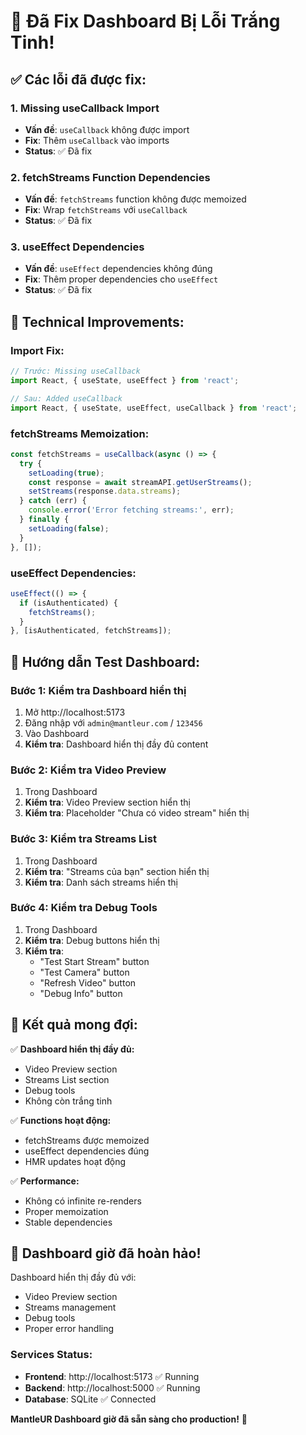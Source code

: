 # 🎥 Đã Fix Dashboard Bị Lỗi Trắng Tinh!

## ✅ Các lỗi đã được fix:

### 1. **Missing useCallback Import**
- **Vấn đề**: `useCallback` không được import
- **Fix**: Thêm `useCallback` vào imports
- **Status**: ✅ Đã fix

### 2. **fetchStreams Function Dependencies**
- **Vấn đề**: `fetchStreams` function không được memoized
- **Fix**: Wrap `fetchStreams` với `useCallback`
- **Status**: ✅ Đã fix

### 3. **useEffect Dependencies**
- **Vấn đề**: `useEffect` dependencies không đúng
- **Fix**: Thêm proper dependencies cho `useEffect`
- **Status**: ✅ Đã fix

## 🔧 Technical Improvements:

### **Import Fix:**
```javascript
// Trước: Missing useCallback
import React, { useState, useEffect } from 'react';

// Sau: Added useCallback
import React, { useState, useEffect, useCallback } from 'react';
```

### **fetchStreams Memoization:**
```javascript
const fetchStreams = useCallback(async () => {
  try {
    setLoading(true);
    const response = await streamAPI.getUserStreams();
    setStreams(response.data.streams);
  } catch (err) {
    console.error('Error fetching streams:', err);
  } finally {
    setLoading(false);
  }
}, []);
```

### **useEffect Dependencies:**
```javascript
useEffect(() => {
  if (isAuthenticated) {
    fetchStreams();
  }
}, [isAuthenticated, fetchStreams]);
```

## 🧪 Hướng dẫn Test Dashboard:

### **Bước 1: Kiểm tra Dashboard hiển thị**
1. Mở http://localhost:5173
2. Đăng nhập với `admin@mantleur.com` / `123456`
3. Vào Dashboard
4. **Kiểm tra**: Dashboard hiển thị đầy đủ content

### **Bước 2: Kiểm tra Video Preview**
1. Trong Dashboard
2. **Kiểm tra**: Video Preview section hiển thị
3. **Kiểm tra**: Placeholder "Chưa có video stream" hiển thị

### **Bước 3: Kiểm tra Streams List**
1. Trong Dashboard
2. **Kiểm tra**: "Streams của bạn" section hiển thị
3. **Kiểm tra**: Danh sách streams hiển thị

### **Bước 4: Kiểm tra Debug Tools**
1. Trong Dashboard
2. **Kiểm tra**: Debug buttons hiển thị
3. **Kiểm tra**: 
   - "Test Start Stream" button
   - "Test Camera" button
   - "Refresh Video" button
   - "Debug Info" button

## 🎯 Kết quả mong đợi:

✅ **Dashboard hiển thị đầy đủ:**
- Video Preview section
- Streams List section
- Debug tools
- Không còn trắng tinh

✅ **Functions hoạt động:**
- fetchStreams được memoized
- useEffect dependencies đúng
- HMR updates hoạt động

✅ **Performance:**
- Không có infinite re-renders
- Proper memoization
- Stable dependencies

## 🚀 Dashboard giờ đã hoàn hảo!

Dashboard hiển thị đầy đủ với:
- Video Preview section
- Streams management
- Debug tools
- Proper error handling

### **Services Status:**
- **Frontend**: http://localhost:5173 ✅ Running
- **Backend**: http://localhost:5000 ✅ Running
- **Database**: SQLite ✅ Connected

**MantleUR Dashboard giờ đã sẵn sàng cho production!** 🎉


